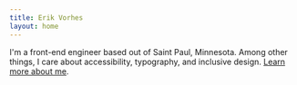```yaml
---
title: Erik Vorhes
layout: home
---
```


I'm a front-end engineer based out of Saint Paul, Minnesota. Among other things, I care about accessibility, typography, and inclusive design. [Learn more about me](/is).
